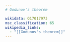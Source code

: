 ```yaml
---
# Godunov's theorem

wikidata: Q17017973
msc_classification: 65
wikipedia_links:
  - "[[Godunov's theorem]]"
---
```

